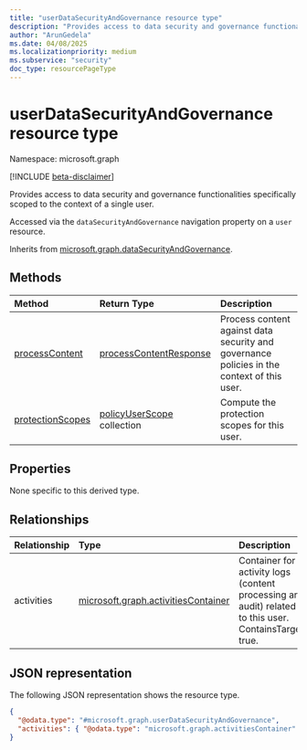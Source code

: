 ```yaml
---
title: "userDataSecurityAndGovernance resource type"
description: "Provides access to data security and governance functionalities specifically scoped to the context of a single user."
author: "ArunGedela"
ms.date: 04/08/2025
ms.localizationpriority: medium
ms.subservice: "security"
doc_type: resourcePageType
---
```


# userDataSecurityAndGovernance resource type

Namespace: microsoft.graph

[!INCLUDE [beta-disclaimer](../../includes/beta-disclaimer.md)]

Provides access to data security and governance functionalities specifically scoped to the context of a single user.

Accessed via the `dataSecurityAndGovernance` navigation property on a `user` resource.

Inherits from [microsoft.graph.dataSecurityAndGovernance](../resources/datasecurityandgovernance.md).

## Methods

| Method       | Return Type | Description |
|:-------------|:------------|:------------|
| [processContent](../api/userdatasecurityandgovernance-processcontent.md) | [processContentResponse](../resources/processcontentresponse.md) | Process content against data security and governance policies in the context of this user. |
| [protectionScopes](../api/userdatasecurityandgovernance-processcontent.md) | [policyUserScope](../resources/policyuserscope.md) collection | Compute the protection scopes for this user. |

## Properties

None specific to this derived type.

## Relationships

|Relationship|Type|Description|
|:---|:---|:---|
|activities|[microsoft.graph.activitiesContainer](../resources/activitiescontainer.md)|Container for activity logs (content processing and audit) related to this user. ContainsTarget: true.|

## JSON representation

The following JSON representation shows the resource type.
<!-- {
  "blockType": "resource",
  "@odata.type": "microsoft.graph.userDataSecurityAndGovernance"
}
-->
``` json
{
  "@odata.type": "#microsoft.graph.userDataSecurityAndGovernance",
  "activities": { "@odata.type": "microsoft.graph.activitiesContainer" },
}
```
